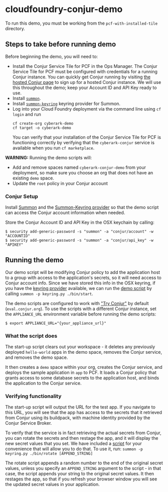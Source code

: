 # cloudfoundry-conjur-demo

To run this demo, you must be working from the `pcf-with-installed-tile` directory.

## Steps to take before running demo
Before beginning the demo, you will need to:
- Install the Conjur Service Tile for PCF in the Ops Manager. The Conjur Service Tile for PCF must be configured with credentials for a running Conjur instance. You can quickly get Conjur running by visiting [the hosted Conjur page](https://www.conjur.org/get-started/try-conjur.html) to sign up for a hosted Conjur instance. We will use this throughout the demo; keep your Account ID and API Key ready to use.
- Install [`summon`](https://github.com/cyberark/summon).
- Install [`summon-keyring`](https://github.com/conjurinc/summon-keyring) keyring provider for Summon.
- Log into your Cloud Foundry deployment via the command line using `cf login` and run
  ```
  cf create-org cyberark-demo
  cf target -o cyberark-demo
  ```
  You can verify that your installation of the Conjur Service Tile for PCF is functioning correctly by verifying that the `cyberark-conjur` service is available when you run `cf marketplace`.

**WARNING:** Running the demo scripts will:
- Add and remove spaces named `cyberark-conjur-demo` from your deployment, so make sure you choose an org that does not have an existing `demo` space.
- Update the `root` policy in your Conjur account

### Conjur Setup
Install [Summon](https://github.com/cyberark/summon) and the [Summon-Keyring provider](https://github.com/conjurinc/summon-keyring) so that the demo script can access the Conjur account information when needed.

Store the Conjur Account ID and API Key in the OSX keychain by calling:
```
$ security add-generic-password -s "summon" -a "conjur/account" -w "ACCOUNTID"
$ security add-generic-password -s "summon" -a "conjur/api_key" -w "APIKEY"
```

## Running the demo
Our demo script will be modifying Conjur policy to add the application host to a group with access to the application's secrets, so it will need access to Conjur account info. Since we have stored this info in the OSX keyring, if you have the [keyring provider](https://github.com/conjurinc/summon-keyring) available, we can run the [demo script](bin/start) by calling `summon -p keyring.py ./bin/start`.

The demo scripts are configured to work with ["Try Conjur"](https://www.conjur.org/get-started/try-conjur.html)
by default (`eval.conjur.org`). To use the scripts with a different Conjur instance, set the `APPLIANCE_URL`
environment variable before running the demo scripts:
```
$ export APPLIANCE_URL="{your_appliance_url}"
```

### What the script does
The start-up script clears out your workspace - it deletes any previously deployed `hello-world` apps in the demo space, removes the Conjur service, and removes the demo space.

It then creates a `demo` space within your org, creates the Conjur service, and deploys the sample application in `app` to PCF. It loads a Conjur policy that grants access to some database secrets to the application host, and binds the application to the Conjur service.

### Verifying functionality
The start-up script will output the URL for the test app. If you navigate to this URL, you will see that the app has access to the secrets that it retrieved from Conjur using its buildpack, with machine identity provided by the Conjur Service Broker.

To verify that the service is in fact retrieving the actual secrets from Conjur, you can rotate the secrets and then restage the app, and it will display the new secret values that you set. We have included a [script](bin/rotate) for your convenience that will allow you to do that. To use it, run:
`summon -p keyring.py ./bin/rotate [APPEND_STRING]`

The rotate script appends a random number to the end of the original secret values, unless you specify an `APPEND_STRING` argument to the script - in that case, the script appends your string to the original secret values. It then restages the app, so that if you refresh your browser window you will see the updated secret values in your application.
